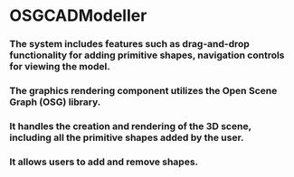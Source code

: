 # OSGCADModeller

### The system includes features such as drag-and-drop functionality for adding primitive shapes, navigation controls for viewing the model. 

### The graphics rendering component utilizes the Open Scene Graph (OSG) library. 

### It handles the creation and rendering of the 3D scene, including all the primitive shapes added by the user. 

### It allows users to add and remove shapes.
